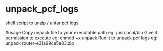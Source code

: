 # unpack_pcf_logs
shell script to unzip / untar  pcf logs

#usage
Copy unpack file to your executable path eg: /usr/local/bin 
Give it permission to execute  eg: chmod +x unpack
Run it to unpack pcf logs eg: unpack router-e31a99ce5e83.zip
